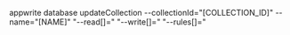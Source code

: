 appwrite database updateCollection --collectionId="[COLLECTION_ID]" --name="[NAME]" "--read[]=" "--write[]=" "--rules[]=" 